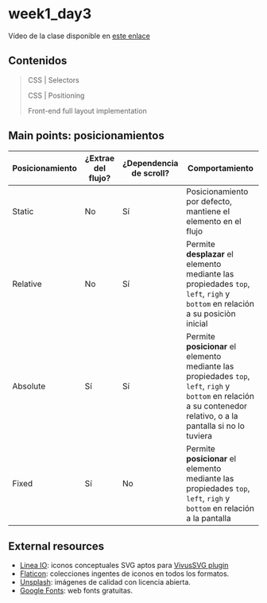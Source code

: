 # week1_day3

Vídeo de la clase disponible en [este enlace](https://ironhack.zoom.us/rec/share/5dZXC6yz8nlLeK_mz2rnYYw6Rbr1aaa8hiIX-vtbxRmeW72x5cs5U4D2PITP1j8u)

## Contenidos

> CSS | Selectors
>
> CSS | Positioning
>
> Front-end full layout implementation


## Main points: posicionamientos

| Posicionamiento | ¿Extrae del flujo? | ¿Dependencia de scroll? | Comportamiento |
| ------------- | ------------- | ------------- | ------------- |
| Static | No | Sí | Posicionamiento por defecto, mantiene el elemento en el flujo |
| Relative | No | Sí | Permite **desplazar** el elemento mediante las propiedades `top`, `left`, `righ` y `bottom` en relación a su posiciòn inicial |
| Absolute | Sí | Sí | Permite **posicionar** el elemento mediante las propiedades `top`, `left`, `righ` y `bottom` en relación a su contenedor relativo, o a la pantalla si no lo tuviera |
| Fixed | Sí | No | Permite **posicionar** el elemento mediante las propiedades `top`, `left`, `righ` y `bottom` en relación a la pantalla |


## External resources

- [Linea IO](https://github.com/linea-io/Linea-Iconset): iconos conceptuales SVG aptos para [VivusSVG plugin](https://maxwellito.github.io/vivus/)
- [Flaticon](https://www.flaticon.com/home): colecciones ingentes de iconos en todos los formatos.
- [Unsplash](https://unsplash.com/): imágenes de calidad con licencia abierta.
- [Google Fonts](https://fonts.google.com/): web fonts gratuitas.
